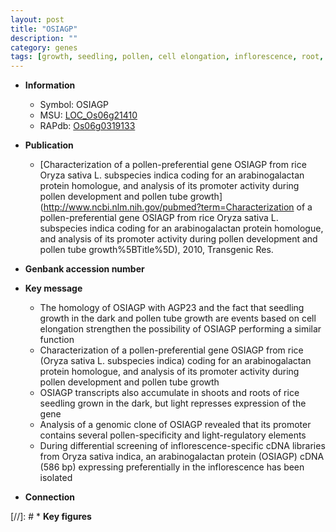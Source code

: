 ```yaml
---
layout: post
title: "OSIAGP"
description: ""
category: genes
tags: [growth, seedling, pollen, cell elongation, inflorescence, root, shoot]
---
```


* **Information**  
    + Symbol: OSIAGP  
    + MSU: [LOC_Os06g21410](http://rice.uga.edu/cgi-bin/ORF_infopage.cgi?orf=LOC_Os06g21410)  
    + RAPdb: [Os06g0319133](http://rapdb.dna.affrc.go.jp/viewer/gbrowse_details/irgsp1?name=Os06g0319133)  

* **Publication**  
    + [Characterization of a pollen-preferential gene OSIAGP from rice Oryza sativa L. subspecies indica coding for an arabinogalactan protein homologue, and analysis of its promoter activity during pollen development and pollen tube growth](http://www.ncbi.nlm.nih.gov/pubmed?term=Characterization of a pollen-preferential gene OSIAGP from rice Oryza sativa L. subspecies indica coding for an arabinogalactan protein homologue, and analysis of its promoter activity during pollen development and pollen tube growth%5BTitle%5D), 2010, Transgenic Res.

* **Genbank accession number**  

* **Key message**  
    + The homology of OSIAGP with AGP23 and the fact that seedling growth in the dark and pollen tube growth are events based on cell elongation strengthen the possibility of OSIAGP performing a similar function
    + Characterization of a pollen-preferential gene OSIAGP from rice (Oryza sativa L. subspecies indica) coding for an arabinogalactan protein homologue, and analysis of its promoter activity during pollen development and pollen tube growth
    + OSIAGP transcripts also accumulate in shoots and roots of rice seedling grown in the dark, but light represses expression of the gene
    + Analysis of a genomic clone of OSIAGP revealed that its promoter contains several pollen-specificity and light-regulatory elements
    + During differential screening of inflorescence-specific cDNA libraries from Oryza sativa indica, an arabinogalactan protein (OSIAGP) cDNA (586 bp) expressing preferentially in the inflorescence has been isolated

* **Connection**  

[//]: # * **Key figures**  


